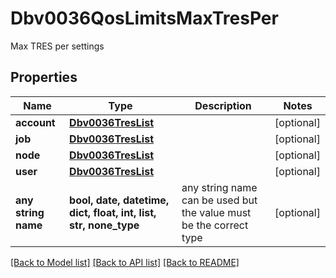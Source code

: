 # Dbv0036QosLimitsMaxTresPer

Max TRES per settings

## Properties
Name | Type | Description | Notes
------------ | ------------- | ------------- | -------------
**account** | [**Dbv0036TresList**](Dbv0036TresList.md) |  | [optional] 
**job** | [**Dbv0036TresList**](Dbv0036TresList.md) |  | [optional] 
**node** | [**Dbv0036TresList**](Dbv0036TresList.md) |  | [optional] 
**user** | [**Dbv0036TresList**](Dbv0036TresList.md) |  | [optional] 
**any string name** | **bool, date, datetime, dict, float, int, list, str, none_type** | any string name can be used but the value must be the correct type | [optional]

[[Back to Model list]](../README.md#documentation-for-models) [[Back to API list]](../README.md#documentation-for-api-endpoints) [[Back to README]](../README.md)


